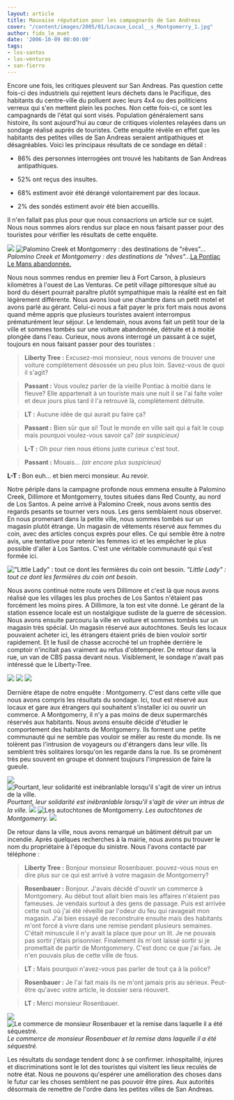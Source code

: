 ```yaml
---
layout: article
title: Mauvaise réputation pour les campagnards de San Andreas
cover: "/content/images/2005/01/Locaux_Local__s_Montgomerry_1.jpg"
author: fido_le_muet
date: '2006-10-09 00:00:00'
tags:
- los-santos
- las-venturas
- san-fierro
---
```


Encore une fois, les critiques pleuvent sur San Andreas. Pas question cette fois-ci des industriels qui rejettent leurs déchets dans le Pacifique, des habitants du centre-ville du polluent avec leurs 4x4 ou des politiciens verreux qui s'en mettent plein les poches. Non cette fois-ci, ce sont les campagnards de l'état qui sont visés. Population généralement sans histoire, ils sont aujourd'hui au cœur de critiques violentes relayées dans un sondage réalisé auprès de touristes. Cette enquête révèle en effet que les habitants des petites villes de San Andreas seraient antipathiques et désagréables. Voici les principaux résultats de ce sondage en détail :

- 86% des personnes interrogées ont trouvé les habitants de San Andreas antipathiques.

- 52% ont reçus des insultes.

- 68% estiment avoir été dérangé volontairement par des locaux.

- 2% des sondés estiment avoir été bien accueillis.

Il n'en fallait pas plus pour que nous consacrions un article sur ce sujet. Nous nous sommes alors rendus sur place en nous faisant passer pour des touristes pour vérifier les résultats de cette enquête.

![](/content/images/2005/01/locaux_Palomino_Creek.jpg)
![Palomino Creek et Montgomerry : des destinations de "rêves"...](/content/images/2005/01/Locaux_Montgomerry.jpg)
_Palomino Creek et Montgomerry : des destinations de "rêves"..._[La Pontiac Le Mans abandonnée.](/content/images/2005/01/Locaux_Le_Mans.jpg)

Nous nous sommes rendus en premier lieu à Fort Carson,&nbsp;à plusieurs kilomètres à l'ouest de Las Venturas. Ce petit village pittoresque situé au bord du désert pourrait paraître plutôt sympathique mais la réalité est en fait légèrement différente. Nous avons loué une chambre dans un petit motel et avons parlé au gérant. Celui-ci nous a fait payer le prix fort mais nous avons quand même appris que plusieurs touristes avaient interrompus prématurément leur séjour. Le lendemain, nous avons fait un petit tour de la ville et sommes tombés sur une voiture abandonnée, détruite et à moitié plongée dans l'eau. Curieux, nous avons interrogé un passant à ce sujet, toujours en nous faisant passer pour des&nbsp;touristes :

> **Liberty Tree :** Excusez-moi monsieur, nous venons de trouver une voiture complètement désossée un peu plus loin. Savez-vous de quoi il s'agit?

> **Passant :** Vous voulez parler de la vieille Pontiac&nbsp;à moitié dans le fleuve? Elle appartenait à un touriste mais une nuit il se l'ai faite voler et deux jours plus tard il l'a retrouvé là, complètement détruite.

> **LT :** Aucune idée de qui aurait pu faire ça?

> **Passant :** Bien sûr que si! Tout le monde en ville sait qui a fait le coup mais pourquoi voulez-vous savoir ça? _(air suspicieux)_

> **L-T :** Oh pour rien nous étions juste curieux c'est tout.

> **Passant :** Mouais... _(air encore plus suspicieux)_

**L-T :** Bon euh... et bien merci monsieur. Au revoir.

Notre périple dans la campagne profonde nous emmena ensuite à Palomino Creek,&nbsp;Dillimore et Montgomerry, toutes situées dans Red County, au nord de Los Santos. A peine arrivé à Palomino Creek, nous avons sentis des regards pesants se tourner vers nous. Les gens semblaient nous observer. En nous promenant dans la petite ville, nous sommes tombés sur un magasin plutôt étrange. Un magasin de vêtements réservé aux femmes du coin, avec des articles conçus exprès pour elles. Ce qui semble être à notre avis, une tentative pour retenir les femmes ici et les empêcher le plus possible d'aller à Los Santos. C'est une véritable communauté qui s'est formée ici.

!["Little Lady" : tout ce dont les fermières du coin ont besoin.](/content/images/2005/01/Locaux_Little_Lady.jpg)
_"Little Lady" : tout ce dont les fermières du coin ont besoin._

Nous avons continué notre route vers Dillimore et c'est là que nous avons réalisé que les villages les plus proches de Los Santos n'étaient pas forcément les moins pires. A Dillimore, la ton est vite donné. Le gérant de la station essence locale est un nostalgique&nbsp;sudiste de la guerre de sécession. Nous avons ensuite parcouru la ville en voiture et sommes tombés sur un magasin très spécial. Un magasin réservé aux autochtones. Seuls les locaux pouvaient acheter ici, les étrangers étaient priés de bien vouloir sortir rapidement. Et le fusil de chasse accroché tel un trophée derrière le comptoir n'incitait pas vraiment au refus d'obtempérer. De retour dans la rue, un van de CBS passa devant nous. Visiblement, le sondage n'avait pas intéressé que le Liberty-Tree.

![](/content/images/2005/01/Locaux_Sudiste.jpg)
![](/content/images/2005/01/Locaux_Local__s_Dillimore.jpg)
![](/content/images/2005/01/Locaux_CBS.jpg)

Dernière étape de notre enquête : Montgomerry. C'est dans cette ville que nous avons compris les résultats du sondage. Ici, tout est réservé aux locaux et gare aux étrangers qui souhaitent s'installer ici ou ouvrir un commerce. A Montgomerry, il n'y a pas moins de deux supermarchés réservés aux habitants. Nous avons ensuite décidé d'étudier le comportement des habitants de Montgomerry. Ils forment une&nbsp; petite communauté qui ne semble pas vouloir se mêler au reste du monde. Ils ne tolèrent pas l'intrusion de voyageurs ou d'étrangers dans leur ville. Ils semblent très solitaires lorsqu'on les regarde dans la rue. Ils se promènent très peu souvent en groupe et donnent toujours l'impression de faire la gueule.

![](/content/images/2005/01/Locaux_Local__s_Montgomerry_1.jpg)
![Pourtant, leur solidarité est inébranlable lorsqu'il s'agit de virer un intrus de la ville.](/content/images/2005/01/Locaux_Local__s_Montgomerry_2.jpg)
_Pourtant, leur solidarité est inébranlable lorsqu'il s'agit de virer un intrus de la ville._[](/content/images/2005/01/Locaux_Passant_1.jpg)
![](/content/images/2005/01/Locaux_Passant_2.jpg)
![Les autochtones de Montgomerry.](/content/images/2005/01/Locaux_Passant_3.jpg)
_Les autochtones de Montgomerry._[](/content/images/2005/01/Locaux_Passant_4.jpg)
![](/content/images/2005/01/Locaux_Passant_5.jpg)

De retour dans la ville, nous avons remarqué un bâtiment détruit par un incendie. Après quelques recherches à la mairie, nous avons pu trouver le nom du propriétaire à l'époque du sinistre. Nous l'avons contacté par téléphone :

> **Liberty Tree :** Bonjour monsieur Rosenbauer. pouvez-vous nous en dire plus sur ce qui est arrivé à votre magasin de Montgomerry?

> **Rosenbauer :** Bonjour. J'avais décidé d'ouvrir un commerce à Montgomery. Au début tout allait bien mais les affaires n'étaient pas fameuses. Je vendais surtout à des gens de passage. Puis est arrivée cette nuit où j'ai été réveillé par l'odeur du feu qui ravageait mon magasin. J'ai bien essayé de reconstruire ensuite mais des habitants m'ont forcé à vivre dans une remise pendant plusieurs semaines. C'était minuscule il n'y avait la place que pour un lit. Je ne pouvais pas sortir j'étais prisonnier. Finalement ils m'ont laissé sortir si je promettait de partir de Montgommery. C'est donc ce que j'ai fais. Je n'en pouvais plus de cette ville de fous.

> **LT :** Mais pourquoi n'avez-vous pas parler de tout ça à la police?

> **Rosenbauer :** Je l'ai fait mais ils ne m'ont jamais pris au sérieux. Peut-être qu'avec votre article, le dossier sera réouvert.

> **LT :** Merci monsieur Rosenbauer.

![](/content/images/2005/01/Locaux_Commerce_D_truit.jpg)
![Le commerce de monsieur Rosenbauer et la remise dans laquelle il a été séquestré.](/content/images/2005/01/Locaux_Cabane.jpg)
_Le commerce de monsieur Rosenbauer et la remise dans laquelle il a été séquestré._

Les résultats du sondage tendent donc à se confirmer. inhospitalité, injures et discriminations sont le lot des touristes qui visitent les lieux reculés de notre état. Nous ne pouvons qu'espérer une amélioration des choses dans le futur car les choses semblent ne pas pouvoir être pires. Aux autorités désormais de remettre de l'ordre dans les petites villes de San Andreas.